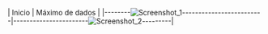 | Inicio                          | Máximo de dados                |
|--------![Screenshot_1](https://github.com/user-attachments/assets/a124f23a-8d57-4654-98d8-4efebf9b893f)-------------------------|-----------------------![Screenshot_2](https://github.com/user-attachments/assets/7a6b10fa-11fc-4d14-805d-b229b2fed944)---------|



